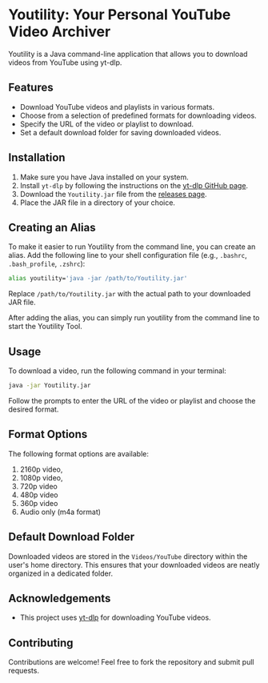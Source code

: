 # Youtility: Your Personal YouTube Video Archiver

Youtility is a Java command-line application that allows you to download videos from YouTube using yt-dlp.

## Features

- Download YouTube videos and playlists in various formats.
- Choose from a selection of predefined formats for downloading videos.
- Specify the URL of the video or playlist to download.
- Set a default download folder for saving downloaded videos.

## Installation

1. Make sure you have Java installed on your system.
2. Install `yt-dlp` by following the instructions on the [yt-dlp GitHub page](https://github.com/yt-dlp/yt-dlp#installation).
3. Download the `Youtility.jar` file from the [releases page](https://github.com/Makechi02/youtility/releases).
4. Place the JAR file in a directory of your choice.

## Creating an Alias

To make it easier to run Youtility from the command line, you can create an alias. Add the following line to your shell configuration file (e.g., `.bashrc`, `.bash_profile`, `.zshrc`):

```bash
alias youtility='java -jar /path/to/Youtility.jar'
```

Replace `/path/to/Youtility.jar` with the actual path to your downloaded JAR file.

After adding the alias, you can simply run youtility from the command line to start the Youtility Tool.

## Usage

To download a video, run the following command in your terminal: 
```bash
java -jar Youtility.jar
```

Follow the prompts to enter the URL of the video or playlist and choose the desired format.

## Format Options

The following format options are available:

1. 2160p video,
2. 1080p video,
3. 720p video
4. 480p video
5. 360p video
6. Audio only (m4a format)

## Default Download Folder

Downloaded videos are stored in the `Videos/YouTube` directory within the user's home directory. This ensures that your downloaded videos are neatly organized in a dedicated folder.
## Acknowledgements

- This project uses [yt-dlp](https://github.com/yt-dlp/yt-dlp) for downloading YouTube videos.

## Contributing

Contributions are welcome! Feel free to fork the repository and submit pull requests.

